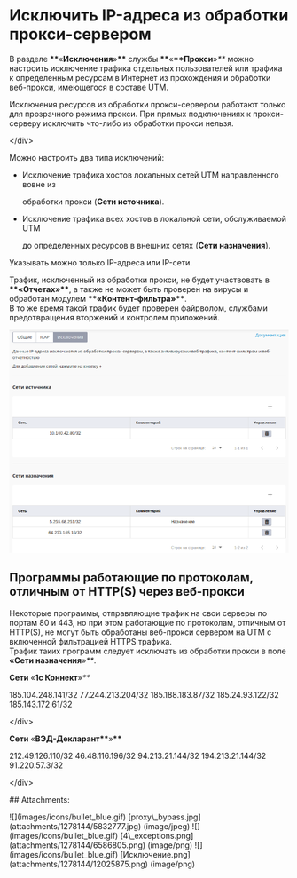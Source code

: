# Исключить IP-адреса из обработки прокси-сервером

В разделе **\*\***«**Исключения**»**\*\*** службы **\*\***«**\*\*Прокси**»_\*\*_ можно настроить исключение трафика отдельных пользователей или трафика к определенным ресурсам в Интернет из прохождения и обработки веб-прокси, имеющегося в составе UTM.

 Исключения ресурсов из обработки прокси-сервером работают только для прозрачного режима прокси. При прямых подключениях к прокси-серверу исключить что-либо из обработки прокси нельзя.

&lt;/div&gt;

Можно настроить два типа исключений:

* Исключение трафика хостов локальных сетей UTM направленного вовне из

  обработки прокси \(**Сети источника**\).

* Исключение трафика всех хостов в локальной сети, обслуживаемой UTM

  до определенных ресурсов в внешних сетях \(**Сети назначения**\).

Указывать можно только IP-адреса или IP-сети.

Трафик, исключенный из обработки прокси, не будет участвовать в **\*\*«**Отчетах**»\*\***, а также не может быть проверен на вирусы и обработан модулем **\*\*«**Контент-фильтра**»\*\***.  
В то же время такой трафик будет проверен файрволом, службами предотвращения вторжений и контролем приложений.

![](.gitbook/assets/12025875.png)

## Программы работающие по протоколам, отличным от HTTP\(S\) через веб-прокси

Некоторые программы, отправляющие трафик на свои серверы по портам 80 и 443, но при этом работающие по протоколам, отличным от HTTP\(S\), не могут быть обработаны веб-прокси сервером на UTM с включенной фильтрацией HTTPS трафика.  
Трафик таких программ следует исключать из обработки прокси в поле **«Сети назначения**»_\*\*_.

**Сети** «**1с Коннект**»_\*\*_

 185.104.248.141/32 77.244.213.204/32 185.188.183.87/32 185.24.93.122/32 185.143.172.61/32

&lt;/div&gt;

**Сети** «**ВЭД-Декларант\*\***»**\*\***

 212.49.126.110/32 46.48.116.196/32 94.213.21.144/32 194.213.21.144/32 91.220.57.3/32

&lt;/div&gt;

 \#\# Attachments:

 !\[\]\(images/icons/bullet\_blue.gif\) \[proxy\\_bypass.jpg\]\(attachments/1278144/5832777.jpg\) \(image/jpeg\) !\[\]\(images/icons/bullet\_blue.gif\) \[4\\_exceptions.png\]\(attachments/1278144/6586805.png\) \(image/png\) !\[\]\(images/icons/bullet\_blue.gif\) \[Исключение.png\]\(attachments/1278144/12025875.png\) \(image/png\)

